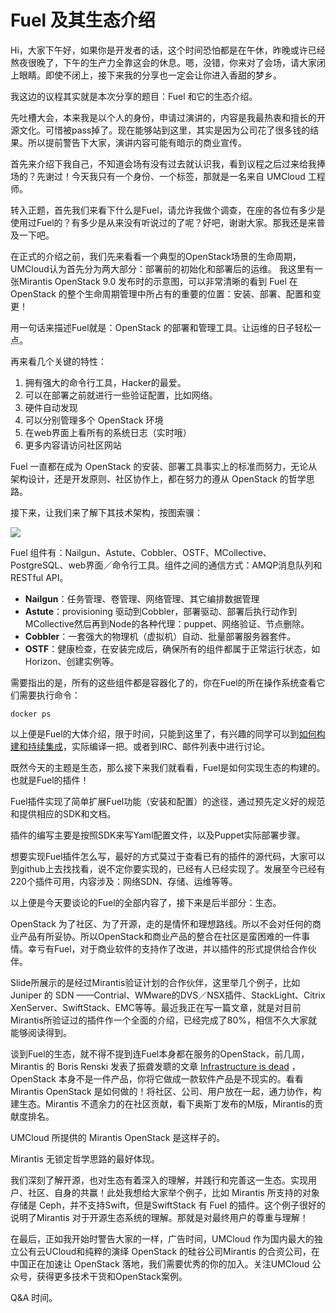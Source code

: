 # Fuel 及其生态介绍

Hi，大家下午好，如果你是开发者的话，这个时间恐怕都是在午休，昨晚或许已经熬夜很晚了，下午的生产力全靠这会的休息。嗯，没错，你来对了会场，请大家闭上眼睛。即使不闭上，接下来我的分享也一定会让你进入香甜的梦乡。

我这边的议程其实就是本次分享的题目：Fuel 和它的生态介绍。


先吐槽大会，本来我是以个人的身份，申请过演讲的，内容是我最热衷和擅长的开源文化。可惜被pass掉了。现在能够站到这里，其实是因为公司花了很多钱的结果。所以提前警告下大家，演讲内容可能有暗示的商业宣传。

首先来介绍下我自己，不知道会场有没有过去就认识我，看到议程之后过来给我捧场的？先谢过！今天我只有一个身份、一个标签，那就是一名来自 UMCloud 工程师。

转入正题，首先我们来看下什么是Fuel，请允许我做个调查，在座的各位有多少是使用过Fuel的？有多少是从来没有听说过的了呢？好吧，谢谢大家。那我还是来普及一下吧。

在正式的介绍之前，我们先来看看一个典型的OpenStack场景的生命周期，UMCloud认为首先分为两大部分：部署前的初始化和部署后的运维。 我这里有一张Mirantis OpenStack 9.0 发布时的示意图，可以非常清晰的看到 Fuel 在OpenStack 的整个生命周期管理中所占有的重要的位置：安装、部署、配置和变更！

用一句话来描述Fuel就是：OpenStack 的部署和管理工具。让运维的日子轻松一点。

再来看几个关键的特性：

1. 拥有强大的命令行工具，Hacker的最爱。
2. 可以在部署之前就进行一些验证配置，比如网络。
3. 硬件自动发现
4. 可以分别管理多个 OpenStack 环境
5. 在web界面上看所有的系统日志（实时哦）
6. 更多内容请访问社区网站


Fuel 一直都在成为 OpenStack 的安装、部署工具事实上的标准而努力，无论从架构设计，还是开发原则、社区协作上，都在努力的遵从 OpenStack 的哲学思路。

接下来，让我们来了解下其技术架构，按图索骥：

![](https://www.fuel-infra.org/static/img/fuelScheme.png)

Fuel 组件有：Nailgun、Astute、Cobbler、OSTF、MCollective、PostgreSQL、web界面／命令行工具。组件之间的通信方式：AMQP消息队列和 RESTful API。

* **Nailgun**：任务管理、卷管理、网络管理、其它编排数据管理
* **Astute**：provisioning 驱动到Cobbler，部署驱动、部署后执行动作到MCollective然后再到Node的各种代理：puppet、网络验证、节点删除。
* **Cobbler**：一套强大的物理机（虚拟机）自动、批量部署服务器套件。
* **OSTF**：健康检查，在安装完成后，确保所有的组件都属于正常运行状态，如Horizon、创建实例等。

需要指出的是，所有的这些组件都是容器化了的，你在Fuel的所在操作系统查看它们需要执行命令：

```
docker ps 
```

以上便是Fuel的大体介绍，限于时间，只能到这里了，有兴趣的同学可以到[如何构建和持续集成](http://docs.openstack.org/developer/fuel-docs/devdocs/buildsystem.html)，实际编译一把。或者到IRC、邮件列表中进行讨论。

既然今天的主题是生态，那么接下来我们就看看，Fuel是如何实现生态的构建的。也就是Fuel的插件！

Fuel插件实现了简单扩展Fuel功能（安装和配置）的途径，通过预先定义好的规范和提供相应的SDK和文档。

插件的编写主要是按照SDK来写Yaml配置文件，以及Puppet实际部署步骤。

想要实现Fuel插件怎么写，最好的方式莫过于查看已有的插件的源代码，大家可以到github上去找找看，说不定你要实现的，已经有人已经实现了。发展至今已经有220个插件可用，内容涉及：网络SDN、存储、运维等等。

以上便是今天要谈论的Fuel的全部内容了，接下来是后半部分：生态。

OpenStack 为了社区、为了开源，走的是情怀和理想路线。所以不会对任何的商业产品有所妥协。所以OpenStack和商业产品的整合在社区是蛮困难的一件事情。幸亏有Fuel，对于商业软件的支持作了改进，并以插件的形式提供给合作伙伴。

Slide所展示的是经过Mirantis验证计划的合作伙伴，这里举几个例子，比如 Juniper 的 SDN ——Contrial、WMware的DVS／NSX插件、StackLight、Citrix XenServer、SwiftStack、EMC等等。最近我正在写一篇文章，就是对目前Mirantis所验证过的插件作一个全面的介绍，已经完成了80%，相信不久大家就能够阅读得到。

谈到Fuel的生态，就不得不提到连Fuel本身都在服务的OpenStack，前几周，Mirantis 的 Boris Renski 发表了振聋发聩的文章 [Infrastructure is dead](https://www.mirantis.com/blog/infrastructure-software-is-dead/) ，OpenStack 本身不是一件产品，你将它做成一款软件产品是不现实的。看看 Mirantis OpenStack 是如何做的！将社区、公司、用户放在一起，通力协作，构建生态。Mirantis 不遗余力的在社区贡献，看下奥斯丁发布的M版，Mirantis的贡献度排名。

UMCloud 所提供的 Mirantis OpenStack 是这样子的。

Mirantis 无锁定哲学思路的最好体现。

我们深刻了解开源，也对生态有着深入的理解，并践行和完善这一生态。实现用户、社区、自身的共赢！此处我想给大家举个例子，比如 Mirantis 所支持的对象存储是 Ceph，并不支持Swift，但是SwiftStack 有 Fuel 的插件。这个例子很好的说明了Mirantis 对于开源生态系统的理解。那就是对最终用户的尊重与理解！

在最后，正如我开始时警告大家的一样，广告时间，UMCloud 作为国内最大的独立公有云UCloud和纯粹的演绎 OpenStack 的硅谷公司Mirantis 的合资公司，在中国正在加速让 OpenStack 落地，我们需要优秀的你的加入。关注UMCloud 公众号，获得更多技术干货和OpenStack案例。

Q&A 时间。
